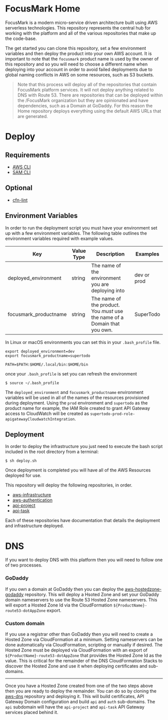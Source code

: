 # FocusMark Home

FocusMark is a modern micro-service driven architecture built using AWS serverless technologies. This repository represents the central hub for working with the platform and all of the various repositories that make up the code-base.

The get started you can clone this repository, set a few environment variables and then deploy the product into your own AWS account. It is important to note that the `focusmark` product name is used by the owner of this repository and so you will need to choose a different name when deploying into your account in order to avoid failed deployments due to global naming conflicts in AWS on some resources, such as S3 buckets.

> Note that this process will deploy all of the repositories that contain FocusMark platform services. It will not deploy anything related to DNS with Route 53. There are repositories that can be deployed within the /FocusMark organization but they are opinionated and have dependencies, such as a Domain at GoDaddy. For this reason the Home repository deploys everything using the default AWS URLs that are generated.

# Deploy

## Requirements

- [AWS CLI](https://docs.aws.amazon.com/cli/latest/userguide/install-cliv1.html)
- [SAM CLI](https://docs.aws.amazon.com/serverless-application-model/latest/developerguide/serverless-sam-cli-install.html)

## Optional
- [cfn-lint](https://github.com/aws-cloudformation/cfn-python-lint)

## Environment Variables
In order to run the deployment script you must have your environment set up with a few environment variables. The following table outlines the environment variables required with example values.

| Key                  | Value Type | Description | Examples                                           |
|----------------------|------------|-------------|----------------------------------------------------|
| deployed_environment | string     | The name of the environment you are deploying into | dev or prod |
| focusmark_productname | string | The name of the product. You _must_ use the name of a Domain that you own. | SuperTodo |

In Linux or macOS environments you can set this in your `.bash_profile` file.

```
export deployed_environment=dev
export focusmark_productname=supertodo

PATH=$PATH:$HOME/.local/bin:$HOME/bin
```

once your `.bash_profile` is set you can refresh the environment

```
$ source ~/.bash_profile
```

The `deployed_environment` and `focusmark_productname` environment variables will be used in all of the names of the resources provisioned during deployment. Using the `prod` environment and `supertodo` as the product name for example, the IAM Role created to grant API Gateway access to CloudWatch will be created as `supertodo-prod-role-apigatewayCloudwatchIntegration`.

## Deployment

In order to deploy the infrastructure you just need to execute the bash script included in the root directory from a terminal:

```
$ sh deploy.sh
```

Once deployment is completed you will have all of the AWS Resources deployed for use.

This repository will deploy the following repositories, in order.

- [aws-infrastructure](https://github.com/focusmark/aws-infrastructure)
- [aws-authentication](https://github.com/focusmark/aws-authentication)
- [api-project](https://github.com/focusmark/api-project)
- [api-task](https://github.com/focusmark/api-task)

Each of these repositories have documentation that details the deployment and infrastructure deployed.

# DNS

If you want to deploy DNS with this platform then you will need to follow one of two processes.

### GoDaddy

If you own a domain at GoDaddy then you can deploy the [aws-hostedzone-godaddy](https://github.com/focusmark/aws-hostedzone-godaddy) repository. This will deploy a Hsoted Zone and set your GoDaddy domain nameservers to use the Route 53 Hosted Zone nameservers. This will export a Hosted Zone Id via the CloudFormation `${ProductName}-route53-dotAppZone` export.

### Custom domain

If you use a registrar other than GoDaddy then you will need to create a Hosted Zone via CloudFormation at a minimum. Setting nameservers can be done automatically via CloudFormation, scripting or manually if desired. The Hosted Zone must be deployed via CloudFormation with an export of `${ProductName}-route53-dotAppZone` that provides the Hosted Zone Id as the value. This is critical for the remainder of the DNS CloudFormation Stacks to discover the Hosted Zone and use it when deploying certificates and sub-domains.

-----

Once you have a Hosted Zone created from one of the two steps above then you are ready to deploy the remainder. You can do so by cloning the [aws-dns](https://github.com/focusmark/aws-dns) repository and deploying it. This will build certificates, API Gateway Domain configuration and build `api` and `auth` sub-domains. The `api` subdomain will have the `api-project` and `api-task` API Gateway services placed behind it.